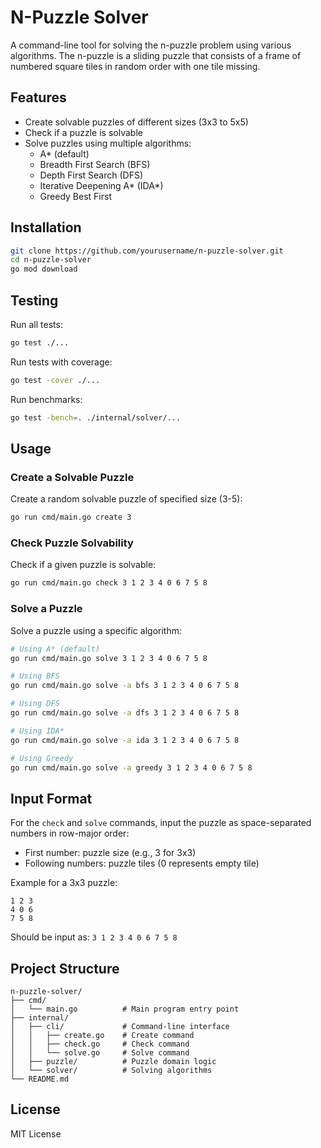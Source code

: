 # N-Puzzle Solver

A command-line tool for solving the n-puzzle problem using various algorithms. The n-puzzle is a sliding puzzle that consists of a frame of numbered square tiles in random order with one tile missing.

## Features

- Create solvable puzzles of different sizes (3x3 to 5x5)
- Check if a puzzle is solvable
- Solve puzzles using multiple algorithms:
  - A* (default)
  - Breadth First Search (BFS)
  - Depth First Search (DFS)
  - Iterative Deepening A* (IDA*)
  - Greedy Best First

## Installation

```bash
git clone https://github.com/yourusername/n-puzzle-solver.git
cd n-puzzle-solver
go mod download
```

## Testing

Run all tests:
```bash
go test ./...
```

Run tests with coverage:
```bash
go test -cover ./...
```

Run benchmarks:
```bash
go test -bench=. ./internal/solver/...
```

## Usage

### Create a Solvable Puzzle

Create a random solvable puzzle of specified size (3-5):
```bash
go run cmd/main.go create 3
```

### Check Puzzle Solvability

Check if a given puzzle is solvable:
```bash
go run cmd/main.go check 3 1 2 3 4 0 6 7 5 8
```

### Solve a Puzzle

Solve a puzzle using a specific algorithm:
```bash
# Using A* (default)
go run cmd/main.go solve 3 1 2 3 4 0 6 7 5 8

# Using BFS
go run cmd/main.go solve -a bfs 3 1 2 3 4 0 6 7 5 8

# Using DFS
go run cmd/main.go solve -a dfs 3 1 2 3 4 0 6 7 5 8

# Using IDA*
go run cmd/main.go solve -a ida 3 1 2 3 4 0 6 7 5 8

# Using Greedy
go run cmd/main.go solve -a greedy 3 1 2 3 4 0 6 7 5 8
```

## Input Format

For the `check` and `solve` commands, input the puzzle as space-separated numbers in row-major order:
- First number: puzzle size (e.g., 3 for 3x3)
- Following numbers: puzzle tiles (0 represents empty tile)

Example for a 3x3 puzzle:
```
1 2 3
4 0 6
7 5 8
```
Should be input as: `3 1 2 3 4 0 6 7 5 8`

## Project Structure

```
n-puzzle-solver/
├── cmd/
│   └── main.go          # Main program entry point
├── internal/
│   ├── cli/             # Command-line interface
│   │   ├── create.go    # Create command
│   │   ├── check.go     # Check command
│   │   └── solve.go     # Solve command
│   ├── puzzle/          # Puzzle domain logic
│   └── solver/          # Solving algorithms
└── README.md
```

## License

MIT License 
